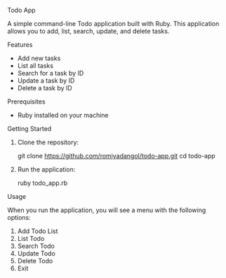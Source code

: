 Todo App

A simple command-line Todo application built with Ruby. This application allows you to add, list, search, update, and delete tasks.

Features

- Add new tasks
- List all tasks
- Search for a task by ID
- Update a task by ID
- Delete a task by ID

Prerequisites

- Ruby installed on your machine

Getting Started

1. Clone the repository:

    git clone https://github.com/romiyadangol/todo-app.git
    cd todo-app

2. Run the application:

    ruby todo_app.rb

Usage

When you run the application, you will see a menu with the following options:

1. Add Todo List
2. List Todo
3. Search Todo
4. Update Todo
5. Delete Todo
6. Exit
